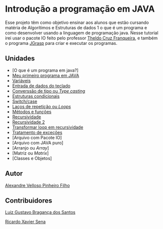 # Introdução a programação em JAVA

Esse projeto têm como objetivo ensinar aos alunos que estão cursando matéria de Algorítimos e Estruturas de dados 1 o que é um programa e como desenvolver usando a linguagem de programação java.
Nesse tutorial irei usar o pacote IO feito pelo professor [Theldo Cruz Franqueira](http://lattes.cnpq.br/3356241223151750), e também o programa [JGrasp](http://www.jgrasp.org/index.html) para criar e executar os programas.

## Unidades

* [O que é um programa em java?]
* [Meu primeiro programa em JAVA](https://github.com/AlexandreVelloso/Introducao_JAVA/tree/master/Primeiro%20Programa)
* [Variáveis](https://github.com/AlexandreVelloso/Introducao_JAVA/tree/master/Variaveis)
* [Entrada de dados do teclado](https://github.com/AlexandreVelloso/Introducao_JAVA/tree/master/Entrada%20de%20dados)
* [Converssão de tipo ou *Type casting*](https://github.com/AlexandreVelloso/Introducao_JAVA/tree/master/Converssao)
* [Estruturas condicionais](https://github.com/AlexandreVelloso/Introducao_JAVA/tree/master/Estruturas%20condicionais)
* [Switch/case](https://github.com/AlexandreVelloso/Introducao_JAVA/tree/master/Switch%20case)
* [Laços de repetição ou *Loops*](https://github.com/AlexandreVelloso/Introducao_JAVA/tree/master/Loop)
* [Métodos e funções](https://github.com/AlexandreVelloso/Introducao_JAVA/tree/master/Metodos%20e%20funcoes)
* [Recursividade](https://github.com/AlexandreVelloso/Introducao_JAVA/tree/master/Recursividade)
* [Recursividade 2](https://github.com/AlexandreVelloso/Introducao_JAVA/tree/master/Recursividade2)
* [Transformar loop em recursividade](https://github.com/AlexandreVelloso/Introducao_JAVA/tree/master/Transformar%20loop%20em%20recursividade)
* [Tratamento de exceções](https://github.com/AlexandreVelloso/Introducao_JAVA/tree/master/Tratamento%20de%20excecoes)
* [Arquivo com Pacote IO]
* [Arquivo com JAVA puro]
* [Arranjo ou *Array*]
* [Matriz ou *Matrix*]
* [Classes e Objetos] 

## Autor

[Alexandre Velloso Pinheiro Filho](https://github.com/AlexandreVelloso)

## Contribuidores

[Luiz Gustavo Bragança dos Santos](https://github.com/Luizgustavo358)

[Ricardo Xavier Sena](https://github.com/KakaSena)
